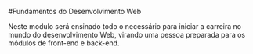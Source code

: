 #Fundamentos do Desenvolvimento Web

Neste modulo será ensinado todo o necessário para iniciar a carreira no mundo do desenvolvimento Web, virando uma pessoa preparada para os módulos de front-end e back-end. 


